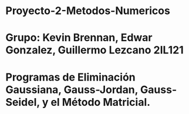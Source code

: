 # Proyecto-2-Metodos-Numericos
# Grupo: Kevin Brennan, Edwar Gonzalez, Guillermo Lezcano 2IL121
# Programas de Eliminación Gaussiana, Gauss-Jordan, Gauss-Seidel, y el Método Matricial.  
